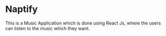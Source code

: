 # Naptify
This is a Music Application which is done using React Js, where the users can listen to the music which they want.
